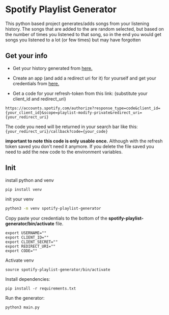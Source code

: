 # Spotify Playlist Generator

This python based project generates/adds songs from your listening history. The songs that are added to the are random selected, but based on the number of times you listened to that song, so in the end you would get songs you listened to a lot (or few times) but may have forgotten

## Get your info
* Get your history generated from [here.](https://www.spotify.com/us/account/privacy/)

* Create an app (and add a redirect uri for it) for yourself and get your credentials from [here.](https://developer.spotify.com/dashboard)

* Get a code for your refresh-token from this link: (substitute your client_id and redirect_uri)

```https://accounts.spotify.com/authorize?response_type=code&client_id={your_client_id}&scope=playlist-modify-private&redirect_uri={your_redirect_uri}```

The code you need will be returned in your search bar like this:
```{your_redirect_uri}/callback?code={your_code}```

__important to note this code is only usable once.__
Although with the refresh token saved you don't need it anymore. If you delete the file saved you need to add the new code to the environment variables.


## Init

install python and venv

```bash
pip install venv
```
init your venv
```bash
python3 -m venv spotify-playlist-generator
```
Copy paste your credentials to the bottom of the __spotify-playlist-generator/bin/activate__ file.

```
export USERNAME=""
export CLIENT_ID=""
export CLIENT_SECRET=""
export REDIRECT_URI=""
export CODE=""
```

Activate venv

```
source spotify-playlist-generator/bin/activate
```
Install dependencies:

```
pip install -r requirements.txt
```
Run the generator:

```
python3 main.py
```
